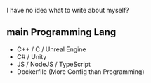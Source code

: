 I have no idea what to write about myself?

## main Programming Lang

- C++ / C / Unreal Engine
- C# / Unity
- JS / NodeJS / TypeScript
- Dockerfile (More Config than Programming)

<!---
- 👋 Hi, I’m @Sharkbyteprojects
- 👀 I’m interested in ...
- 🌱 I’m currently learning ...
- 💞️ I’m looking to collaborate on ...
- 📫 How to reach me ...
--->
<!---
Sharkbyteprojects/Sharkbyteprojects is a ✨ special ✨ repository because its `README.md` (this file) appears on your GitHub profile.
You can click the Preview link to take a look at your changes.
--->
